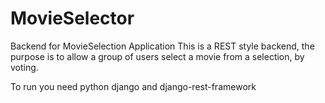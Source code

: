 # MovieSelector
Backend for MovieSelection Application
This is a REST style backend, the purpose is to allow a group of users select a movie from a selection, by voting.

To run you need python django and django-rest-framework
